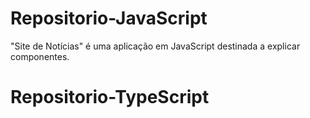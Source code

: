 # Repositorio-JavaScript
"Site de Notícias" é uma aplicação em JavaScript destinada a explicar componentes.
# Repositorio-TypeScript
